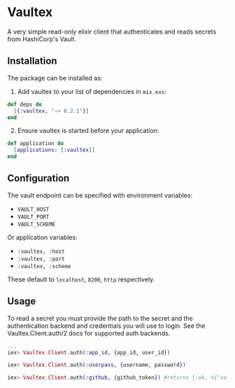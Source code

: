 # Vaultex

A very simple read-only elixir client that authenticates and reads secrets from HashiCorp's Vault.

## Installation

The package can be installed as:

  1. Add vaultex to your list of dependencies in `mix.exs`:

```elixir
def deps do
  [{:vaultex, "~> 0.2.1"}]
end
```
  2. Ensure vaultex is started before your application:

```elixir
def application do
  [applications: [:vaultex]]
end
```
## Configuration

The vault endpoint can be specified with environment variables:

* `VAULT_HOST`
* `VAULT_PORT`
* `VAULT_SCHEME`

Or application variables:

* `:vaultex, :host`
* `:vaultex, :port`
* `:vaultex, :scheme`

These default to `localhost`, `8200`, `http` respectively.


## Usage

To read a secret you must provide the path to the secret and the authentication backend and credentials you will use to login. See the Vaultex.Client.auth/2 docs for supported auth backends.

```elixir
...
iex> Vaultex.Client.auth(:app_id, {app_id, user_id})

iex> Vaultex.Client.auth(:userpass, {username, password})

iex> Vaultex.Client.auth(:github, {github_token}) #returns {:ok, %{"value" => bar"}}
```
